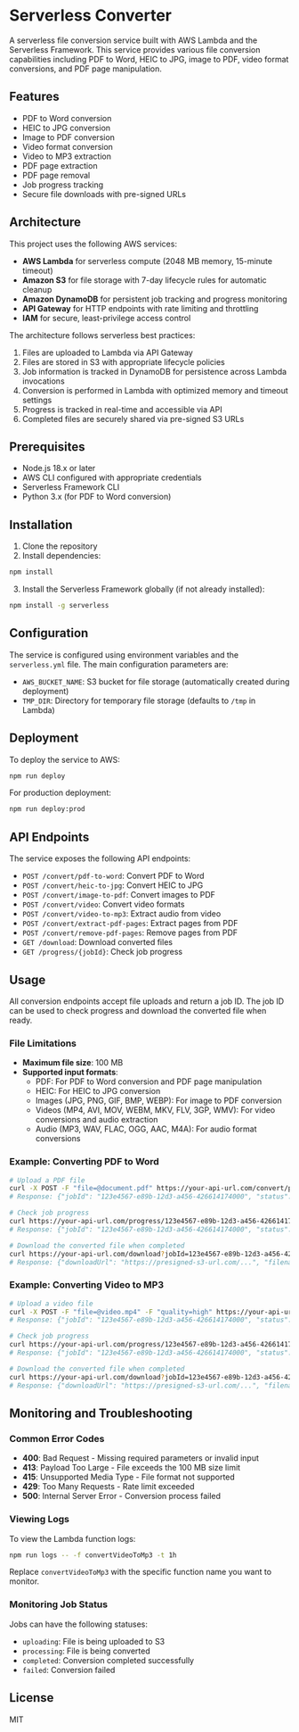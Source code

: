 # Serverless Converter

A serverless file conversion service built with AWS Lambda and the Serverless Framework. This service provides various file conversion capabilities including PDF to Word, HEIC to JPG, image to PDF, video format conversions, and PDF page manipulation.

## Features

- PDF to Word conversion
- HEIC to JPG conversion
- Image to PDF conversion
- Video format conversion
- Video to MP3 extraction
- PDF page extraction
- PDF page removal
- Job progress tracking
- Secure file downloads with pre-signed URLs

## Architecture

This project uses the following AWS services:

- **AWS Lambda** for serverless compute (2048 MB memory, 15-minute timeout)
- **Amazon S3** for file storage with 7-day lifecycle rules for automatic cleanup
- **Amazon DynamoDB** for persistent job tracking and progress monitoring
- **API Gateway** for HTTP endpoints with rate limiting and throttling
- **IAM** for secure, least-privilege access control

The architecture follows serverless best practices:

1. Files are uploaded to Lambda via API Gateway
2. Files are stored in S3 with appropriate lifecycle policies
3. Job information is tracked in DynamoDB for persistence across Lambda invocations
4. Conversion is performed in Lambda with optimized memory and timeout settings
5. Progress is tracked in real-time and accessible via API
6. Completed files are securely shared via pre-signed S3 URLs

## Prerequisites

- Node.js 18.x or later
- AWS CLI configured with appropriate credentials
- Serverless Framework CLI
- Python 3.x (for PDF to Word conversion)

## Installation

1. Clone the repository
2. Install dependencies:

```bash
npm install
```

3. Install the Serverless Framework globally (if not already installed):

```bash
npm install -g serverless
```

## Configuration

The service is configured using environment variables and the `serverless.yml` file. The main configuration parameters are:

- `AWS_BUCKET_NAME`: S3 bucket for file storage (automatically created during deployment)
- `TMP_DIR`: Directory for temporary file storage (defaults to `/tmp` in Lambda)

## Deployment

To deploy the service to AWS:

```bash
npm run deploy
```

For production deployment:

```bash
npm run deploy:prod
```

## API Endpoints

The service exposes the following API endpoints:

- `POST /convert/pdf-to-word`: Convert PDF to Word
- `POST /convert/heic-to-jpg`: Convert HEIC to JPG
- `POST /convert/image-to-pdf`: Convert images to PDF
- `POST /convert/video`: Convert video formats
- `POST /convert/video-to-mp3`: Extract audio from video
- `POST /convert/extract-pdf-pages`: Extract pages from PDF
- `POST /convert/remove-pdf-pages`: Remove pages from PDF
- `GET /download`: Download converted files
- `GET /progress/{jobId}`: Check job progress

## Usage

All conversion endpoints accept file uploads and return a job ID. The job ID can be used to check progress and download the converted file when ready.

### File Limitations

- **Maximum file size**: 100 MB
- **Supported input formats**:
  - PDF: For PDF to Word conversion and PDF page manipulation
  - HEIC: For HEIC to JPG conversion
  - Images (JPG, PNG, GIF, BMP, WEBP): For image to PDF conversion
  - Videos (MP4, AVI, MOV, WEBM, MKV, FLV, 3GP, WMV): For video conversions and audio extraction
  - Audio (MP3, WAV, FLAC, OGG, AAC, M4A): For audio format conversions

### Example: Converting PDF to Word

```bash
# Upload a PDF file
curl -X POST -F "file=@document.pdf" https://your-api-url.com/convert/pdf-to-word
# Response: {"jobId": "123e4567-e89b-12d3-a456-426614174000", "status": "processing"}

# Check job progress
curl https://your-api-url.com/progress/123e4567-e89b-12d3-a456-426614174000
# Response: {"jobId": "123e4567-e89b-12d3-a456-426614174000", "status": "processing", "progress": 50}

# Download the converted file when completed
curl https://your-api-url.com/download?jobId=123e4567-e89b-12d3-a456-426614174000
# Response: {"downloadUrl": "https://presigned-s3-url.com/...", "filename": "document.docx", "expiresIn": 3600}
```

### Example: Converting Video to MP3

```bash
# Upload a video file
curl -X POST -F "file=@video.mp4" -F "quality=high" https://your-api-url.com/convert/video-to-mp3
# Response: {"jobId": "123e4567-e89b-12d3-a456-426614174000", "status": "processing"}

# Check job progress
curl https://your-api-url.com/progress/123e4567-e89b-12d3-a456-426614174000
# Response: {"jobId": "123e4567-e89b-12d3-a456-426614174000", "status": "processing", "progress": 75}

# Download the converted file when completed
curl https://your-api-url.com/download?jobId=123e4567-e89b-12d3-a456-426614174000
# Response: {"downloadUrl": "https://presigned-s3-url.com/...", "filename": "audio.mp3", "expiresIn": 3600}
```

## Monitoring and Troubleshooting

### Common Error Codes

- **400**: Bad Request - Missing required parameters or invalid input
- **413**: Payload Too Large - File exceeds the 100 MB size limit
- **415**: Unsupported Media Type - File format not supported
- **429**: Too Many Requests - Rate limit exceeded
- **500**: Internal Server Error - Conversion process failed

### Viewing Logs

To view the Lambda function logs:

```bash
npm run logs -- -f convertVideoToMp3 -t 1h
```

Replace `convertVideoToMp3` with the specific function name you want to monitor.

### Monitoring Job Status

Jobs can have the following statuses:

- `uploading`: File is being uploaded to S3
- `processing`: File is being converted
- `completed`: Conversion completed successfully
- `failed`: Conversion failed

## License

MIT